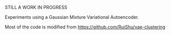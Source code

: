 STILL A WORK IN PROGRESS

Experiments using a Gaussian Mixture Variational Autoencoder.

Most of the code is modified from https://github.com/RuiShu/vae-clustering 
